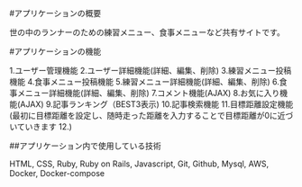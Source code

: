 #アプリケーションの概要

世の中のランナーのための練習メニュー、食事メニューなど共有サイトです。

#アプリケーションの機能

1.ユーザー管理機能
2.ユーザー詳細機能(詳細、編集、削除)
3.練習メニュー投稿機能
4.食事メニュー投稿機能
5.練習メニュー詳細機能(詳細、編集、削除)
6.食事メニュー詳細機能(詳細、編集、削除)
7.コメント機能(AJAX)
8.お気に入り機能(AJAX)
9.記事ランキング（BEST3表示)
10.記事検索機能
11.目標距離設定機能(最初に目標距離を設定し、随時走った距離を入力することで目標距離が0に近づいていきます
12.)

##アプリケーション内で使用している技術


HTML, CSS, Ruby, Ruby on Rails, Javascript, Git, Github, Mysql, AWS, Docker, Docker-compose



